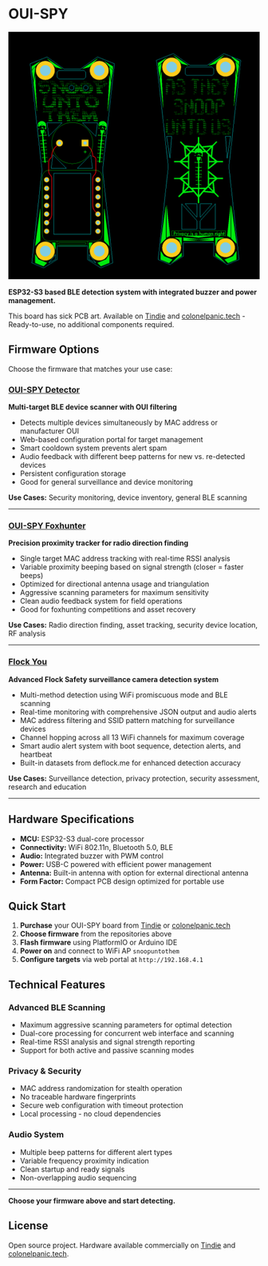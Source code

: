 # OUI-SPY

![OUI-SPY](ouispy.png)

**ESP32-S3 based BLE detection system with integrated buzzer and power management.**

This board has sick PCB art. Available on [Tindie](https://www.tindie.com) and [colonelpanic.tech](https://colonelpanic.tech) - Ready-to-use, no additional components required.

## Firmware Options

Choose the firmware that matches your use case:

### [OUI-SPY Detector](https://github.com/colonelpanichacks/ouispy-detector)

**Multi-target BLE device scanner with OUI filtering**

- Detects multiple devices simultaneously by MAC address or manufacturer OUI
- Web-based configuration portal for target management
- Smart cooldown system prevents alert spam
- Audio feedback with different beep patterns for new vs. re-detected devices
- Persistent configuration storage
- Good for general surveillance and device monitoring

**Use Cases:** Security monitoring, device inventory, general BLE scanning

---

### [OUI-SPY Foxhunter](https://github.com/colonelpanichacks/ouispy-foxhunter)

**Precision proximity tracker for radio direction finding**

- Single target MAC address tracking with real-time RSSI analysis
- Variable proximity beeping based on signal strength (closer = faster beeps)
- Optimized for directional antenna usage and triangulation
- Aggressive scanning parameters for maximum sensitivity
- Clean audio feedback system for field operations
- Good for foxhunting competitions and asset recovery

**Use Cases:** Radio direction finding, asset tracking, security device location, RF analysis

---

### [Flock You](https://github.com/colonelpanichacks/flock-you)

**Advanced Flock Safety surveillance camera detection system**

- Multi-method detection using WiFi promiscuous mode and BLE scanning
- Real-time monitoring with comprehensive JSON output and audio alerts
- MAC address filtering and SSID pattern matching for surveillance devices
- Channel hopping across all 13 WiFi channels for maximum coverage
- Smart audio alert system with boot sequence, detection alerts, and heartbeat
- Built-in datasets from deflock.me for enhanced detection accuracy

**Use Cases:** Surveillance detection, privacy protection, security assessment, research and education

---

## Hardware Specifications

- **MCU:** ESP32-S3 dual-core processor
- **Connectivity:** WiFi 802.11n, Bluetooth 5.0, BLE
- **Audio:** Integrated buzzer with PWM control
- **Power:** USB-C powered with efficient power management
- **Antenna:** Built-in antenna with option for external directional antenna
- **Form Factor:** Compact PCB design optimized for portable use

## Quick Start

1. **Purchase** your OUI-SPY board from [Tindie](https://www.tindie.com) or [colonelpanic.tech](https://colonelpanic.tech)
2. **Choose firmware** from the repositories above
3. **Flash firmware** using PlatformIO or Arduino IDE
4. **Power on** and connect to WiFi AP `snoopuntothem`
5. **Configure targets** via web portal at `http://192.168.4.1`

## Technical Features

### Advanced BLE Scanning
- Maximum aggressive scanning parameters for optimal detection
- Dual-core processing for concurrent web interface and scanning
- Real-time RSSI analysis and signal strength reporting
- Support for both active and passive scanning modes

### Privacy & Security
- MAC address randomization for stealth operation
- No traceable hardware fingerprints
- Secure web configuration with timeout protection
- Local processing - no cloud dependencies

### Audio System
- Multiple beep patterns for different alert types
- Variable frequency proximity indication
- Clean startup and ready signals
- Non-overlapping audio sequencing

---

**Choose your firmware above and start detecting.**

## License

Open source project. Hardware available commercially on [Tindie](https://www.tindie.com) and [colonelpanic.tech](https://colonelpanic.tech). 

